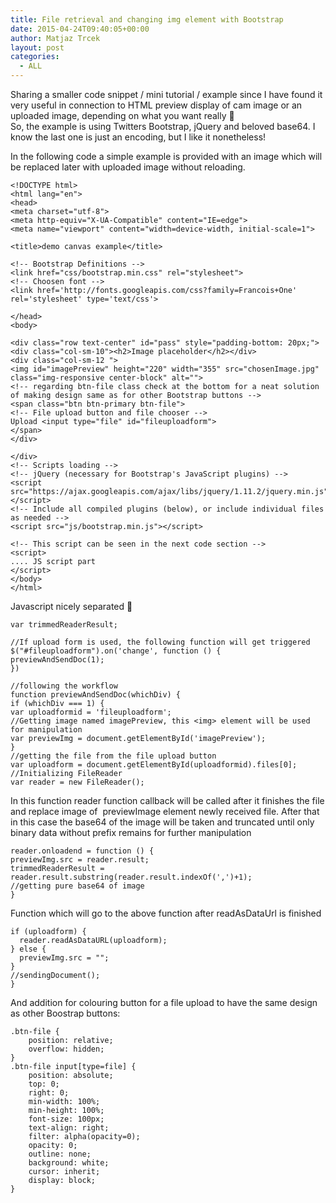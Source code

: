 ```yaml
---
title: File retrieval and changing img element with Bootstrap
date: 2015-04-24T09:40:05+00:00
author: Matjaz Trcek
layout: post
categories:
  - ALL
---
```

Sharing a smaller code snippet / mini tutorial / example since I have found it very useful in connection to HTML preview display of cam image or an uploaded image, depending on what you want really 🙂  
So, the example is using Twitters Bootstrap, jQuery and beloved base64. I know the last one is just an encoding, but I like it nonetheless!

In the following code a simple example is provided with an image which will be replaced later with uploaded image without reloading.

```
<!DOCTYPE html>
<html lang="en">
<head>
<meta charset="utf-8">
<meta http-equiv="X-UA-Compatible" content="IE=edge">
<meta name="viewport" content="width=device-width, initial-scale=1">

<title>demo canvas example</title>

<!-- Bootstrap Definitions -->
<link href="css/bootstrap.min.css" rel="stylesheet">
<!-- Choosen font -->
<link href='http://fonts.googleapis.com/css?family=Francois+One' rel='stylesheet' type='text/css'>

</head>
<body>

<div class="row text-center" id="pass" style="padding-bottom: 20px;">
<div class="col-sm-10"><h2>Image placeholder</h2></div>
<div class="col-sm-12 ">
<img id="imagePreview" height="220" width="355" src="chosenImage.jpg"
class="img-responsive center-block" alt="">
<!-- regarding btn-file class check at the bottom for a neat solution of making design same as for other Bootstrap buttons -->
<span class="btn btn-primary btn-file">
<!-- File upload button and file chooser -->
Upload <input type="file" id="fileuploadform">
</span>
</div>

</div>
<!-- Scripts loading -->
<!-- jQuery (necessary for Bootstrap's JavaScript plugins) -->
<script src="https://ajax.googleapis.com/ajax/libs/jquery/1.11.2/jquery.min.js"></script>
<!-- Include all compiled plugins (below), or include individual files as needed -->
<script src="js/bootstrap.min.js"></script>

<!-- This script can be seen in the next code section -->
<script>
.... JS script part
</script>
</body>
</html>
```
        
Javascript nicely separated 🙂

```
var trimmedReaderResult;

//If upload form is used, the following function will get triggered
$("#fileuploadform").on('change', function () {
previewAndSendDoc(1);
})

//following the workflow
function previewAndSendDoc(whichDiv) {
if (whichDiv === 1) {
var uploadformid = 'fileuploadform';
//Getting image named imagePreview, this <img> element will be used for manipulation
var previewImg = document.getElementById('imagePreview');
}
//getting the file from the file upload button
var uploadform = document.getElementById(uploadformid).files[0];
//Initializing FileReader
var reader = new FileReader();
```
        

In this function reader function callback will be called after it finishes the file and replace image of <img alt="" /> previewImage element newly received file. After that in this case the base64 of the image will be taken and truncated until only binary data without prefix remains for further manipulation


```
reader.onloadend = function () {
previewImg.src = reader.result;
trimmedReaderResult = reader.result.substring(reader.result.indexOf(',')+1);
//getting pure base64 of image
}
```
        
Function which will go to the above function after readAsDataUrl is finished
```
if (uploadform) {
  reader.readAsDataURL(uploadform);
} else {
  previewImg.src = "";
}
//sendingDocument();
}
```
        
And addition for colouring button for a file upload to have the same design as other Boostrap buttons:

```
.btn-file {
    position: relative;
    overflow: hidden;
}
.btn-file input[type=file] {
    position: absolute;
    top: 0;
    right: 0;
    min-width: 100%;
    min-height: 100%;
    font-size: 100px;
    text-align: right;
    filter: alpha(opacity=0);
    opacity: 0;
    outline: none;
    background: white;
    cursor: inherit;
    display: block;
}
```
